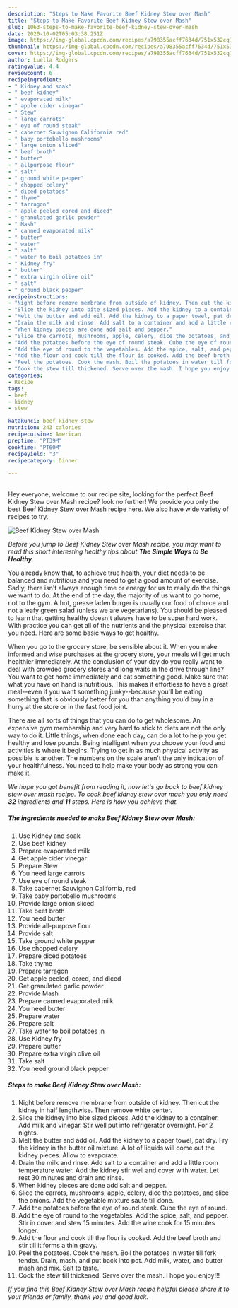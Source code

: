 ```yaml
---
description: "Steps to Make Favorite Beef Kidney Stew over Mash"
title: "Steps to Make Favorite Beef Kidney Stew over Mash"
slug: 1063-steps-to-make-favorite-beef-kidney-stew-over-mash
date: 2020-10-02T05:03:38.251Z
image: https://img-global.cpcdn.com/recipes/a798355acff7634d/751x532cq70/beef-kidney-stew-over-mash-recipe-main-photo.jpg
thumbnail: https://img-global.cpcdn.com/recipes/a798355acff7634d/751x532cq70/beef-kidney-stew-over-mash-recipe-main-photo.jpg
cover: https://img-global.cpcdn.com/recipes/a798355acff7634d/751x532cq70/beef-kidney-stew-over-mash-recipe-main-photo.jpg
author: Luella Rodgers
ratingvalue: 4.4
reviewcount: 6
recipeingredient:
- " Kidney and soak"
- " beef kidney"
- " evaporated milk"
- " apple cider vinegar"
- " Stew"
- " large carrots"
- " eye of round steak"
- " cabernet Sauvignon California red"
- " baby portobello mushrooms"
- " large onion sliced"
- " beef broth"
- " butter"
- " allpurpose flour"
- " salt"
- " ground white pepper"
- " chopped celery"
- " diced potatoes"
- " thyme"
- " tarragon"
- " apple peeled cored and diced"
- " granulated garlic powder"
- " Mash"
- " canned evaporated milk"
- " butter"
- " water"
- " salt"
- " water to boil potatoes in"
- " Kidney fry"
- " butter"
- " extra virgin olive oil"
- " salt"
- " ground black pepper"
recipeinstructions:
- "Night before remove membrane from outside of kidney. Then cut the kidney in half lengthwise. Then remove white center."
- "Slice the kidney into bite sized pieces. Add the kidney to a container. Add milk and vinegar. Stir well put into refrigerator overnight. For 2 nights."
- "Melt the butter and add oil. Add the kidney to a paper towel, pat dry. Fry the kidney in the butter oil mixture. A lot of liquids will come out the kidney pieces. Allow to evaporate."
- "Drain the milk and rinse. Add salt to a container and add a little room temperature water. Add the kidney stir well and cover with water. Let rest 30 minutes and drain and rinse."
- "When kidney pieces are done add salt and pepper."
- "Slice the carrots, mushrooms, apple, celery, dice the potatoes, and slice the onions. Add the vegetable mixture sauté till done."
- "Add the potatoes before the eye of round steak. Cube the eye of round."
- "Add the eye of round to the vegetables. Add the spice, salt, and pepper. Stir in cover and stew 15 minutes. Add the wine cook for 15 minutes longer."
- "Add the flour and cook till the flour is cooked. Add the beef broth and stir till it forms a thin gravy."
- "Peel the potatoes. Cook the mash. Boil the potatoes in water till fork tender. Drain, mash, and put back into pot. Add milk, water, and butter mash and mix. Salt to taste."
- "Cook the stew till thickened. Serve over the mash. I hope you enjoy!!!"
categories:
- Recipe
tags:
- beef
- kidney
- stew

katakunci: beef kidney stew 
nutrition: 243 calories
recipecuisine: American
preptime: "PT39M"
cooktime: "PT60M"
recipeyield: "3"
recipecategory: Dinner

---
```

<br>
Hey everyone, welcome to our recipe site, looking for the perfect Beef Kidney Stew over Mash recipe? look no further! We provide you only the best Beef Kidney Stew over Mash recipe here. We also have wide variety of recipes to try.
<br>


![Beef Kidney Stew over Mash](https://img-global.cpcdn.com/recipes/a798355acff7634d/751x532cq70/beef-kidney-stew-over-mash-recipe-main-photo.jpg)

<i>Before you jump to Beef Kidney Stew over Mash recipe, you may want to read this short interesting healthy tips about <strong>The Simple Ways to Be Healthy</strong>.</i>

You already know that, to achieve true health, your diet needs to be balanced and nutritious and you need to get a good amount of exercise. Sadly, there isn't always enough time or energy for us to really do the things we want to do. At the end of the day, the majority of us want to go home, not to the gym. A hot, grease laden burger is usually our food of choice and not a leafy green salad (unless we are vegetarians). You should be pleased to learn that getting healthy doesn't always have to be super hard work. With practice you can get all of the nutrients and the physical exercise that you need. Here are some basic ways to get healthy.

When you go to the grocery store, be sensible about it. When you make informed and wise purchases at the grocery store, your meals will get much healthier immediately. At the conclusion of your day do you really want to deal with crowded grocery stores and long waits in the drive through line? You want to get home immediately and eat something good. Make sure that what you have on hand is nutritious. This makes it effortless to have a great meal--even if you want something junky--because you'll be eating something that is obviously better for you than anything you'd buy in a hurry at the store or in the fast food joint.

There are all sorts of things that you can do to get wholesome. An expensive gym membership and very hard to stick to diets are not the only way to do it. Little things, when done each day, can do a lot to help you get healthy and lose pounds. Being intelligent when you choose your food and activities is where it begins. Trying to get in as much physical activity as possible is another. The numbers on the scale aren't the only indication of your healthfulness. You need to help make your body as strong you can make it. 


<i>We hope you got benefit from reading it, now let's go back to beef kidney stew over mash recipe. To cook beef kidney stew over mash you only need <strong>32</strong> ingredients and <strong>11</strong> steps. Here is how you achieve that.
</i>

##### The ingredients needed to make Beef Kidney Stew over Mash:

1. Use  Kidney and soak
1. Use  beef kidney
1. Prepare  evaporated milk
1. Get  apple cider vinegar
1. Prepare  Stew
1. You need  large carrots
1. Use  eye of round steak
1. Take  cabernet Sauvignon California, red
1. Take  baby portobello mushrooms
1. Provide  large onion sliced
1. Take  beef broth
1. You need  butter
1. Provide  all-purpose flour
1. Provide  salt
1. Take  ground white pepper
1. Use  chopped celery
1. Prepare  diced potatoes
1. Take  thyme
1. Prepare  tarragon
1. Get  apple peeled, cored, and diced
1. Get  granulated garlic powder
1. Provide  Mash
1. Prepare  canned evaporated milk
1. You need  butter
1. Prepare  water
1. Prepare  salt
1. Take  water to boil potatoes in
1. Use  Kidney fry
1. Prepare  butter
1. Prepare  extra virgin olive oil
1. Take  salt
1. You need  ground black pepper


##### Steps to make Beef Kidney Stew over Mash:

1. Night before remove membrane from outside of kidney. Then cut the kidney in half lengthwise. Then remove white center.
1. Slice the kidney into bite sized pieces. Add the kidney to a container. Add milk and vinegar. Stir well put into refrigerator overnight. For 2 nights.
1. Melt the butter and add oil. Add the kidney to a paper towel, pat dry. Fry the kidney in the butter oil mixture. A lot of liquids will come out the kidney pieces. Allow to evaporate.
1. Drain the milk and rinse. Add salt to a container and add a little room temperature water. Add the kidney stir well and cover with water. Let rest 30 minutes and drain and rinse.
1. When kidney pieces are done add salt and pepper.
1. Slice the carrots, mushrooms, apple, celery, dice the potatoes, and slice the onions. Add the vegetable mixture sauté till done.
1. Add the potatoes before the eye of round steak. Cube the eye of round.
1. Add the eye of round to the vegetables. Add the spice, salt, and pepper. Stir in cover and stew 15 minutes. Add the wine cook for 15 minutes longer.
1. Add the flour and cook till the flour is cooked. Add the beef broth and stir till it forms a thin gravy.
1. Peel the potatoes. Cook the mash. Boil the potatoes in water till fork tender. Drain, mash, and put back into pot. Add milk, water, and butter mash and mix. Salt to taste.
1. Cook the stew till thickened. Serve over the mash. I hope you enjoy!!!


<i>If you find this Beef Kidney Stew over Mash recipe helpful please share it to your friends or family, thank you and good luck.</i>
